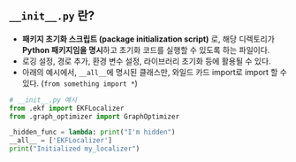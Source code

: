 ## `__init__.py` 란? 
- **패키지 초기화 스크립트 (package initialization script)** 로, 해당 디렉토리가 **Python 패키지임을 명시**하고 초기화 코드를 실행할 수 있도록 하는 파일이다.
- 로깅 설정, 경로 추가, 환경 변수 설정, 라이브러리 초기화 등에 활용될 수 있다.
- 아래의 예시에서, `__all__`에 명시된 클래스만, 와일드 카드 import로 import 할 수 있다. (`from something import *`)

```Python
# __init__.py 예시
from .ekf import EKFLocalizer
from .graph_optimizer import GraphOptimizer

_hidden_func = lambda: print("I'm hidden")
__all__ = ['EKFLocalizer']
print("Initialized my_localizer")
```
